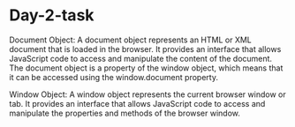 # Day-2-task

Document Object:
    A document object represents an HTML or XML document that is loaded in the browser. It provides an interface that allows JavaScript code to access and manipulate the content of the document. The document object is a property of the window object, which means that it can be accessed using the window.document property.

Window Object:
    A window object represents the current browser window or tab. It provides an interface that allows JavaScript code to access and manipulate the properties and methods of the browser window.
